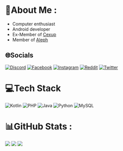 # 💫About Me :
- Computer enthusiast
- Android developer
- Ex-Member of [Cexup](https://cexup.com/)
- Member of [Aleph](https://www.aleph-labs.com/)

## 🌐Socials
[![Discord](https://img.shields.io/badge/Discord-%237289DA.svg?logo=discord&logoColor=white)](https://discord.gg/RvNudzsf) [![Facebook](https://img.shields.io/badge/Facebook-%231877F2.svg?logo=Facebook&logoColor=white)](https://facebook.com/novan275) [![Instagram](https://img.shields.io/badge/Instagram-%23E4405F.svg?logo=Instagram&logoColor=white)](https://instagram.com/achmad.setyabudi) [![Reddit](https://img.shields.io/badge/Reddit-%23FF4500.svg?logo=Reddit&logoColor=white)](https://reddit.com/user/Mayar8295) [![Twitter](https://img.shields.io/badge/Twitter-%231DA1F2.svg?logo=Twitter&logoColor=white)](https://twitter.com/achmadsetyabudi)
<!-- <p align="left"> <a href="https://twitter.com/achmadsetyabudi" target="blank"><img src="https://img.shields.io/twitter/follow/achmadsetyabudi?logo=twitter&style=for-the-badge" alt="achmadsetyabudi" /></a> </p> -->

# 💻Tech Stack
![Kotlin](https://img.shields.io/badge/kotlin-%230095D5.svg?style=flat&logo=kotlin&logoColor=white) ![PHP](https://img.shields.io/badge/php-%23777BB4.svg?style=flat&logo=php&logoColor=white) ![Java](https://img.shields.io/badge/java-%23ED8B00.svg?style=flat&logo=java&logoColor=white) ![Python](https://img.shields.io/badge/python-3670A0?style=flat&logo=python&logoColor=ffdd54) ![MySQL](https://img.shields.io/badge/mysql-%2300f.svg?style=flat&logo=mysql&logoColor=white)


# 📊GitHub Stats :
![](https://github-readme-stats.vercel.app/api?username=achmadss&theme=vue&hide_border=false&include_all_commits=true&count_private=true)
![](https://github-readme-streak-stats.herokuapp.com/?user=achmadss&theme=vue&hide_border=false)
![](https://github-readme-stats.vercel.app/api/top-langs/?username=achmadss&theme=vue&hide_border=false&include_all_commits=true&count_private=true&layout=compact)
